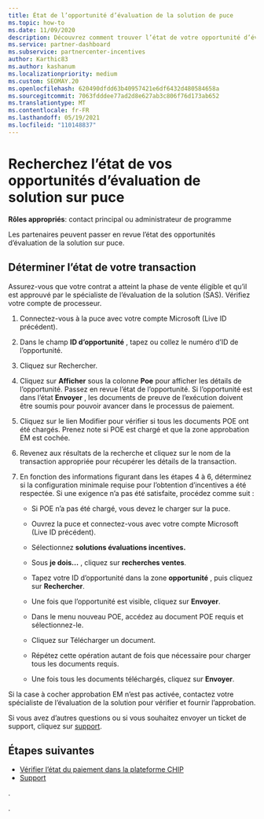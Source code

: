 ```yaml
---
title: État de l’opportunité d’évaluation de la solution de puce
ms.topic: how-to
ms.date: 11/09/2020
description: Découvrez comment trouver l’état de votre opportunité d’évaluation de la solution dans la plateforme d’incentives du canal (CHIP).
ms.service: partner-dashboard
ms.subservice: partnercenter-incentives
author: Karthic83
ms.author: kashanum
ms.localizationpriority: medium
ms.custom: SEOMAY.20
ms.openlocfilehash: 620490dfdd63b40957421e6df6432d480584658a
ms.sourcegitcommit: 7063fdddee77ad2d8e627ab3c806f76d173ab652
ms.translationtype: MT
ms.contentlocale: fr-FR
ms.lasthandoff: 05/19/2021
ms.locfileid: "110148837"
---
```

# <a name="find-your-solution-assessments-opportunity-status-on-chip"></a>Recherchez l’état de vos opportunités d’évaluation de solution sur puce

**Rôles appropriés**: contact principal ou administrateur de programme

Les partenaires peuvent passer en revue l’état des opportunités d’évaluation de la solution sur puce.

## <a name="determine-the-status-of-your-deal"></a>Déterminer l’état de votre transaction

Assurez-vous que votre contrat a atteint la phase de vente éligible et qu’il est approuvé par le spécialiste de l’évaluation de la solution (SAS). Vérifiez votre compte de processeur.

1. Connectez-vous à la puce avec votre compte Microsoft (Live ID précédent).
1. Dans le champ **ID d’opportunité** , tapez ou collez le numéro d’ID de l’opportunité.
3. Cliquez sur Rechercher.

1. Cliquez sur **Afficher** sous la colonne **Poe** pour afficher les détails de l’opportunité. Passez en revue l’état de l’opportunité. Si l’opportunité est dans l’état **Envoyer** , les documents de preuve de l’exécution doivent être soumis pour pouvoir avancer dans le processus de paiement.
 
1. Cliquez sur le lien Modifier pour vérifier si tous les documents POE ont été chargés. Prenez note si POE est chargé et que la zone approbation EM est cochée.
 
1. Revenez aux résultats de la recherche et cliquez sur le nom de la transaction appropriée pour récupérer les détails de la transaction. 

1. En fonction des informations figurant dans les étapes 4 à 6, déterminez si la configuration minimale requise pour l’obtention d’incentives a été respectée. Si une exigence n’a pas été satisfaite, procédez comme suit :
 
     - Si POE n’a pas été chargé, vous devez le charger sur la puce.
 
     - Ouvrez la puce et connectez-vous avec votre compte Microsoft (Live ID précédent).
 
     - Sélectionnez **solutions évaluations incentives.**

     - Sous **je dois...** , cliquez sur **recherches ventes**.

     - Tapez votre ID d’opportunité dans la zone **opportunité** , puis cliquez sur **Rechercher**.

     - Une fois que l’opportunité est visible, cliquez sur **Envoyer**.
  
     - Dans le menu nouveau POE, accédez au document POE requis et sélectionnez-le.

     - Cliquez sur Télécharger un document.

     - Répétez cette opération autant de fois que nécessaire pour charger tous les documents requis.

     - Une fois tous les documents téléchargés, cliquez sur **Envoyer**.

Si la case à cocher approbation EM n’est pas activée, contactez votre spécialiste de l’évaluation de la solution pour vérifier et fournir l’approbation.
 
Si vous avez d’autres questions ou si vous souhaitez envoyer un ticket de support, cliquez sur [support](report-problems-with-partner-center.md).

## <a name="next-steps"></a>Étapes suivantes

- [Vérifier l’état du paiement dans la plateforme CHIP](chip-payment-status.md)
- [Support](report-problems-with-partner-center.md)

.




.





